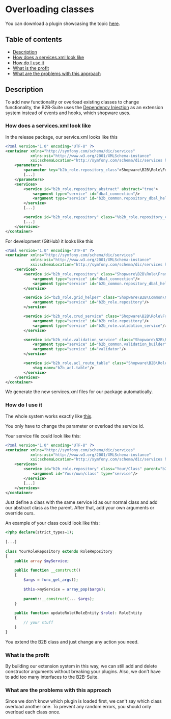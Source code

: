 # Overloading classes

You can download a plugin showcasing the topic [here](../example-plugins/B2bServiceExtension.zip).

## Table of contents

* [Description](#description)
* [How does a services.xml look like](#how-does-a-services.xml-look-like)
* [How do I use it](#how-do-i-use-it)
* [What is the profit](#what-is-the-profit)
* [What are the problems with this approach](#what-are-the-problems-with-this-approach)

## Description

To add new functionality or overload existing classes to change functionality,
the B2B-Suite uses the [Dependency Injection](../../../../../../guides/plugins/plugins/plugin-fundamentals/dependency-injection.md) as an extension system instead of events and hooks, which shopware uses.

### How does a services.xml look like

In the release package, our service.xml looks like this

```xml
<?xml version="1.0" encoding="UTF-8" ?>
<container xmlns="http://symfony.com/schema/dic/services"
           xmlns:xsi="http://www.w3.org/2001/XMLSchema-instance"
           xsi:schemaLocation="http://symfony.com/schema/dic/services http://symfony.com/schema/dic/services/services-1.0.xsd">
    <parameters>
        <parameter key="b2b_role.repository_class">Shopware\B2B\Role\Framework\RoleRepository</parameter>
        [...]
    </parameters>
    <services>
        <service id="b2b_role.repository_abstract" abstract="true">
            <argument type="service" id="dbal_connection"/>
            <argument type="service" id="b2b_common.repository_dbal_helper"/>
        </service>
        [...]

        <service id="b2b_role.repository" class="%b2b_role.repository_class%" parent="b2b_role.repository_abstract"/>
        [...]
    </services>
</container>
```

For development (GitHub) it looks like this

```xml
<?xml version="1.0" encoding="UTF-8" ?>
<container xmlns="http://symfony.com/schema/dic/services"
           xmlns:xsi="http://www.w3.org/2001/XMLSchema-instance"
           xsi:schemaLocation="http://symfony.com/schema/dic/services http://symfony.com/schema/dic/services/services-1.0.xsd">
    <services>
        <service id="b2b_role.repository" class="Shopware\B2B\Role\Framework\RoleRepository">
            <argument type="service" id="dbal_connection"/>
            <argument type="service" id="b2b_common.repository_dbal_helper"/>
        </service>

        <service id="b2b_role.grid_helper" class="Shopware\B2B\Common\Controller\GridHelper">
            <argument type="service" id="b2b_role.repository"/>
        </service>

        <service id="b2b_role.crud_service" class="Shopware\B2B\Role\Framework\RoleCrudService">
            <argument type="service" id="b2b_role.repository"/>
            <argument type="service" id="b2b_role.validation_service"/>
        </service>

        <service id="b2b_role.validation_service" class="Shopware\B2B\Role\Framework\RoleValidationService">
            <argument type="service" id="b2b_common.validation_builder"/>
            <argument type="service" id="validator"/>
        </service>

        <service id="b2b_role.acl_route_table" class="Shopware\B2B\Role\Framework\AclRouteAclTable">
            <tag name="b2b_acl.table"/>
        </service>
    </services>
</container>
```

We generate the new services.xml files for our package automatically.

### How do I use it

The whole system works exactly like [this](http://symfony.com/doc/current/service_container/parent_services.html).

You only have to change the parameter or overload the service id.

Your service file could look like this:

```xml
<?xml version="1.0" encoding="UTF-8" ?>
<container xmlns="http://symfony.com/schema/dic/services"
           xmlns:xsi="http://www.w3.org/2001/XMLSchema-instance"
           xsi:schemaLocation="http://symfony.com/schema/dic/services http://symfony.com/schema/dic/services/services-1.0.xsd">
    <services>
        <service id="b2b_role.repository" class="Your/Class" parent="b2b_role.repository_abstract">
            <argument id="Your/own/class" type="service"/>
        </service>
        [...]
    </services>
</container>
```

Just define a class with the same service id as our normal class and add our abstract class as the parent.
After that, add your own arguments or override ours.

An example of your class could look like this:

```php
<?php declare(strict_types=1);
    
[...]
    
class YourRoleRepository extends RoleRepository
{
    public array $myService;
        
    public function __construct()
    {
        $args = func_get_args();
        
        $this->myService = array_pop($args);       
        
        parent::__construct(... $args);
    }
         
    public function updateRole(RoleEntity $role): RoleEntity
    {
        // your stuff
    }
}
```

You extend the B2B class and just change any action you need.

### What is the profit

By building our extension system in this way, we can still add and delete constructor arguments without breaking your plugins.
Also, we don't have to add too many interfaces to the B2B-Suite.

### What are the problems with this approach

Since we don't know which plugin is loaded first, we can't say which class overload another one.
To prevent any random errors, you should only overload each class once.
